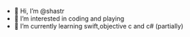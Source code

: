 - 👋 Hi, I’m @shastr
- 👀 I’m interested in coding and playing
- 🌱 I’m currently learning swift,objective c and c# (partially)

<!---
shastr/shastr is a ✨ special ✨ repository because its `README.md` (this file) appears on your GitHub profile.
You can click the Preview link to take a look at your changes.
--->
